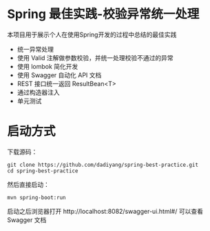 # Spring 最佳实践-校验异常统一处理

本项目用于展示个人在使用Spring开发的过程中总结的最佳实践

* 统一异常处理
* 使用 Valid 注解做参数校验，并统一处理校验不通过的异常
* 使用 lombok 简化开发
* 使用 Swagger 自动化 API 文档
* REST 接口统一返回 ResultBean\<T\>
* 通过构造器注入
* 单元测试

# 启动方式

下载源码：

```shell
git clone https://github.com/dadiyang/spring-best-practice.git
cd spring-best-practice
```

然后直接启动：

`mvn spring-boot:run`

启动之后浏览器打开 http://localhost:8082/swagger-ui.html#/ 可以查看 Swagger 文档
